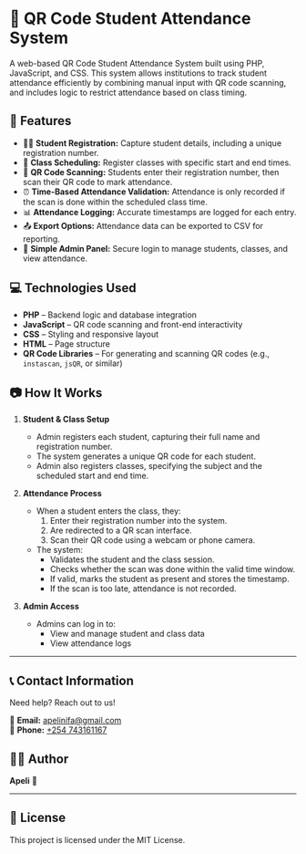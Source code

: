 # 📸 QR Code Student Attendance System

A web-based QR Code Student Attendance System built using PHP, JavaScript, and CSS. This system allows institutions to track student attendance efficiently by combining manual input with QR code scanning, and includes logic to restrict attendance based on class timing.

## 🚀 Features

- 🧑‍🎓 **Student Registration:** Capture student details, including a unique registration number.
- 🏫 **Class Scheduling:** Register classes with specific start and end times.
- 📲 **QR Code Scanning:** Students enter their registration number, then scan their QR code to mark attendance.
- ⏰ **Time-Based Attendance Validation:** Attendance is only recorded if the scan is done within the scheduled class time.
- 📊 **Attendance Logging:** Accurate timestamps are logged for each entry.
- 📤 **Export Options:** Attendance data can be exported to CSV for reporting.
- 🔐 **Simple Admin Panel:** Secure login to manage students, classes, and view attendance.

## 💻 Technologies Used

- **PHP** – Backend logic and database integration
- **JavaScript** – QR code scanning and front-end interactivity
- **CSS** – Styling and responsive layout
- **HTML** – Page structure
- **QR Code Libraries** – For generating and scanning QR codes (e.g., `instascan`, `jsQR`, or similar)

## 📷 How It Works

1. **Student & Class Setup**
   - Admin registers each student, capturing their full name and registration number.
   - The system generates a unique QR code for each student.
   - Admin also registers classes, specifying the subject and the scheduled start and end time.

2. **Attendance Process**
   - When a student enters the class, they:
     1. Enter their registration number into the system.
     2. Are redirected to a QR scan interface.
     3. Scan their QR code using a webcam or phone camera.
   - The system:
     - Validates the student and the class session.
     - Checks whether the scan was done within the valid time window.
     - If valid, marks the student as present and stores the timestamp.
     - If the scan is too late, attendance is not recorded.

3. **Admin Access**
   - Admins can log in to:
     - View and manage student and class data
     - View attendance logs

---
## 📞 Contact Information  
Need help? Reach out to us!  

📧 **Email:** [apelinifa@gmail.com](mailto:apelinifagmail.com)  
📱 **Phone:** [+254 743161167](tel:+254743161167)  


## 👨‍💻 Author
**Apeli** 🚀

---

## 🐝 License
This project is licensed under the MIT License.


    


